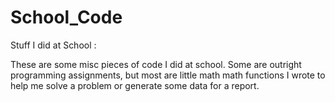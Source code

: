 School_Code
===========

Stuff I did at School : 

These are some misc pieces of code I did at school. Some are outright programming assignments, but most are little math
math functions I wrote to help me solve a problem or generate some data for a report. 

